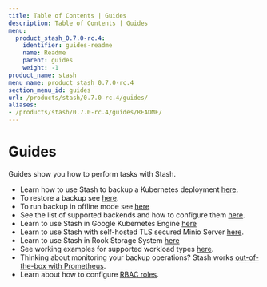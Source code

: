 ```yaml
---
title: Table of Contents | Guides
description: Table of Contents | Guides
menu:
  product_stash_0.7.0-rc.4:
    identifier: guides-readme
    name: Readme
    parent: guides
    weight: -1
product_name: stash
menu_name: product_stash_0.7.0-rc.4
section_menu_id: guides
url: /products/stash/0.7.0-rc.4/guides/
aliases:
- /products/stash/0.7.0-rc.4/guides/README/
---
```


# Guides

Guides show you how to perform tasks with Stash.

- Learn how to use Stash to backup a Kubernetes deployment [here](/products/stash/0.7.0-rc.4/guides/backup).
- To restore a backup see [here](/products/stash/0.7.0-rc.4/guides/restore).
- To run backup in offline mode see [here](/products/stash/0.7.0-rc.4/guides/offline_backup)
- See the list of supported backends and how to configure them [here](/products/stash/0.7.0-rc.4/guides/backends).
- Learn to use Stash in Google Kubernetes Engine [here](/products/stash/0.7.0-rc.4/guides/gke)
- Learn to use Stash with self-hosted TLS secured Minio Server [here](/products/stash/0.7.0-rc.4/guides/minio_server).
- Learn to use Stash in Rook Storage System [here](/products/stash/0.7.0-rc.4/guides/rook)
- See working examples for supported workload types [here](/products/stash/0.7.0-rc.4/guides/workloads).
- Thinking about monitoring your backup operations? Stash works [out-of-the-box with Prometheus](/products/stash/0.7.0-rc.4/guides/monitoring).
- Learn about how to configure [RBAC roles](/products/stash/0.7.0-rc.4/guides/rbac).

